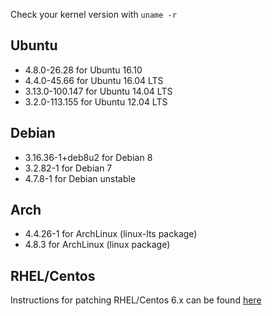 Check your kernel version with `uname -r`

## Ubuntu 
* 4.8.0-26.28 for Ubuntu 16.10
* 4.4.0-45.66 for Ubuntu 16.04 LTS
* 3.13.0-100.147 for Ubuntu 14.04 LTS
* 3.2.0-113.155 for Ubuntu 12.04 LTS

## Debian
* 3.16.36-1+deb8u2 for Debian 8
* 3.2.82-1 for Debian 7
* 4.7.8-1 for Debian unstable

## Arch
* 4.4.26-1 for ArchLinux (linux-lts package)
* 4.8.3 for ArchLinux (linux package)

## RHEL/Centos
Instructions for patching RHEL/Centos 6.x can be found [here](https://github.com/kcgthb/RHEL6.x-COW)